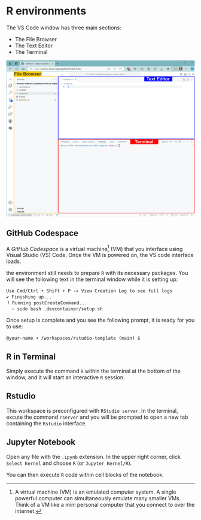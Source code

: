 # R environments

The VS Code window has three main sections:
- The File Browser
- The Text Editor
- The Terminal

![](.assets/vscode-window.png)

## GitHub Codespace
A _GitHub Codespace_ is a virtual machine[^1] (VM) that you interface using Visual Studio (VS) Code. 
Once the VM is powered on, the VS code interface loads. 

the environment still needs to prepare `R` with its necessary packages. 
You will see the following text in the terminal window while it is setting up:
```
Use Cmd/Ctrl + Shift + P -> View Creation Log to see full logs
✔ Finishing up...
⠸ Running postCreateCommand...
  › sudo bash .devcontainer/setup.sh
```
Once setup is complete and you see the following prompt, it is ready for you to use:
```
@your-name ➜ /workspaces/rstudio-template (main) $ 
```

## R in Terminal

Simply execute the command `R` within the terminal at the bottom of the window, and it will start an interactive `R` session.

## Rstudio

This workspace is preconfigured with `RStudio server`. In the terminal, excute the command `rserver` and you will be prompted to open a new tab containing the `Rstudio` interface.

## Jupyter Notebook

Open any file with the `.ipynb` extension. In the upper right corner, click `Select Kernel` and choose `R` (or `Jupyter Kernel/R`).

You can then execute `R` code within cell blocks of the notebook.

[^1]: A virtual machine (VM) is an emulated computer system. A single powerful computer can simultaneously emulate many smaller VMs. Think of a VM like a mini personal computer that you connect to over the internet.